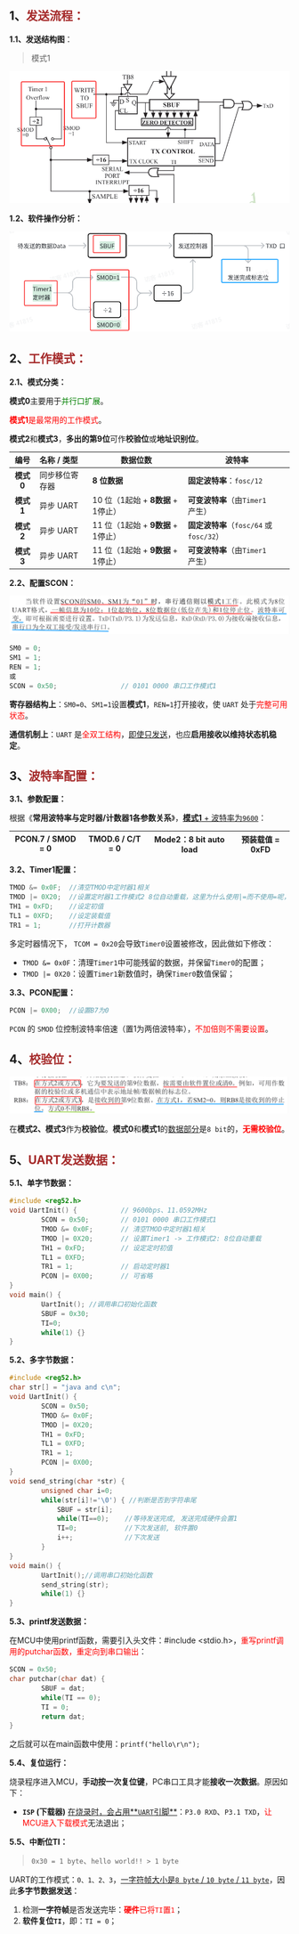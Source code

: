 ## 1、<span style="color:brown">发送流程：</span>

**1.1、发送结构图**：

> 模式1

<img src="https://raw.githubusercontent.com/root-bine/image/main/Typora-image/UART17.png" alt="image-20251007164101478" style="zoom: 67%;" />

**1.2、软件操作分析：**

<img src="https://raw.githubusercontent.com/root-bine/image/main/Typora-image/UART20.png" alt="image-20251010125305788" style="zoom: 67%;" />



## 2、<span style="color:brown">工作模式：</span>

**2.1、模式分类：**

**模式0**主要用于<span style="color:green">并行口扩展</span>。

<span style="color:red">**模式1**是最常用的工作模式</span>。

**模式2**和**模式3**，**多出的第9位**可作**校验位**或**地址识别位**。

|    编号    | 名称 / 类型    | 数据位数                           | 波特率                                   |
| :--------: | :------------- | ---------------------------------- | ---------------------------------------- |
| **模式 0** | 同步移位寄存器 | **8 位数据**                       | **固定波特率**：`fosc/12`                |
| **模式 1** | 异步 UART      | 10 位（1起始 + **8数据** + 1停止） | **可变波特率**（由`Timer1`产生）         |
| **模式 2** | 异步 UART      | 11 位（1起始 + **9数据** + 1停止） | **固定波特率**（`fosc/64` 或 `fosc/32`） |
| **模式 3** | 异步 UART      | 11 位（1起始 + **9数据** + 1停止） | **可变波特率**（由`Timer1`产生）         |

**2.2、配置SCON：**

<img src="https://raw.githubusercontent.com/root-bine/image/main/Typora-image/UART18.png" alt="image-20251007163302012" style="zoom:80%;" />

```c
SM0 = 0;
SM1 = 1;
REN = 1;
或
SCON = 0x50;                // 0101 0000 串口工作模式1
```

**寄存器结构上**：`SM0=0`、`SM1=1`设置**模式1**，`REN=1`打开接收，使 `UART` 处于<span style="color:red">完整可用状态</span>。

**通信机制上**：`UART` 是<span style="color:red">全双工结构</span>，<u>即使只发送</u>，也应**启用接收以维持状态机稳定**。



## 3、<span style="color:brown">波特率配置：</span>

**3.1、参数配置：**

根据《**常用波特率与定时器/计数器1各参数关系**》，<u>**模式1** + 波特率为`9600`</u>：

| PCON.7 / SMOD = 0 | TMOD.6 / C/T = 0 | Mode2：8 bit auto load | 预装载值 = 0xFD |
| ----------------- | ---------------- | ---------------------- | --------------- |

**3.2、Timer1配置：**

```c
TMOD &= 0x0F;  //清空TMOD中定时器1相关
TMOD |= 0X20;  //设置定时器1工作模式2 8位自动重载，这里为什么使用|=而不使用=呢，为了避免清除定时器0配置
TH1 = 0xFD;    //设定初值
TL1 = 0XFD;    //设定装载值 
TR1 = 1;       //打开计数器
```

多定时器情况下， `TCOM = 0x20`会导致`Timer0`设置被修改，因此做如下修改：

- `TMOD &= 0x0F`：清理`Timer1`中可能残留的数据，并保留`Timer0`的配置；
- `TMOD |= 0X20`：设置`Timer1`新数值时，确保`Timer0`数值保留；

**3.3、PCON配置：**

```c
PCON |= 0X00;  //设置B7为0
```

`PCON` 的 `SMOD` 位控制波特率倍速（置1为两倍波特率），<span style="color:red">不加倍则不需要设置</span>。



## 4、<span style="color:brown">校验位：</span>

<img src="https://raw.githubusercontent.com/root-bine/image/main/Typora-image/UART19.png" alt="image-20251007165205262" style="zoom:67%;" />

在**模式2、模式3**作为**校验位**。**模式0**和**模式1**的<u>数据部分</u>是`8 bit`的，<span style="color:red">**无需校验位**</span>。



## 5、<span style="color:brown">UART发送数据：</span>

**5.1、单字节数据：**

```c
#include <reg52.h>
void UartInit() {           // 9600bps、11.0592MHz
        SCON = 0x50;        // 0101 0000 串口工作模式1
        TMOD &= 0x0F;       // 清空TMOD中定时器1相关
        TMOD |= 0X20;       // 设置Timer1 -> 工作模式2: 8位自动重载
        TH1 = 0xFD;         // 设定定时初值
        TL1 = 0XFD;
        TR1 = 1;            // 启动定时器1
        PCON |= 0X00;       // 可省略
}
void main() {
        UartInit(); //调用串口初始化函数
        SBUF = 0x30;
        TI=0;
        while(1) {}        
}
```

**5.2、多字节数据：**

```c
#include <reg52.h>
char str[] = "java and c\n";
void UartInit() {
        SCON = 0x50;
        TMOD &= 0x0F;
        TMOD |= 0X20; 
        TH1 = 0xFD;
        TL1 = 0XFD;
        TR1 = 1;
    	PCON |= 0X00;
}
void send_string(char *str) {
        unsigned char i=0;
        while(str[i]!='\0') { //判断是否到字符串尾
        	SBUF = str[i];
            while(TI==0);    //等待发送完成, 发送完成硬件会置1
            TI=0;            //下次发送前, 软件置0
            i++;             //下次发送
        }        
}
void main() {
        UartInit();//调用串口初始化函数
        send_string(str);
        while(1) {}        
}
```

**5.3、printf发送数据：**

在MCU中使用printf函数，需要引入头文件：#include <stdio.h>，<span style="color:red">重写printf调用的putchar函数，重定向到串口输出</span>：

```c
SCON = 0x50;
char putchar(char dat) {
        SBUF = dat;
        while(TI == 0);
        TI = 0; 
        return dat;
}
```

之后就可以在main函数中使用：`printf("hello\r\n");` 

**5.4、复位运行：**

烧录程序进入MCU，**手动按一次复位键**，PC串口工具才能**接收一次数据**。原因如下：

- **`ISP` (下载器)** <u>在烧录时，会占用**`UART`引脚**</u>：`P3.0 RXD`、`P3.1 TXD`，<span style="color:red">让MCU进入下载模式</span>无法退出；

**5.5、中断位TI：**

> `0x30 = 1 byte`、`hello world!! > 1 byte` 

UART的工作模式：`0、1、2、3`，<u>一字符帧大小是`8 byte` / `10 byte` / `11 byte`</u>，因此**多字节数据发送**：

1. 检测**一字符帧**是否发送完毕：<span style="color:red">**硬件**已将`TI`置`1`</span>；
2. **软件复位`TI`**，即：`TI = 0`；
